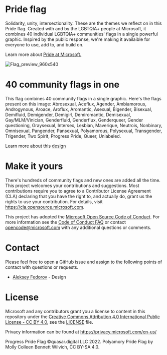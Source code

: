 # Pride flag
Solidarity, unity, intersectionality. These are the themes we reflect on in this Pride flag. Created with and by the LGBTQIA+ people at Microsoft, it combines 40 individual LGBTQIA+ communities' flags in a single powerful graphic. Inspired by the public response, we're making it availaible for everyone to use, add to, and build on. 

Learn more about [Pride at Microsoft.](https://unlocked.microsoft.com/pride/) 

![Flag_preview_960x540](https://user-images.githubusercontent.com/113071293/191797913-c49cd0d2-1ae9-40d8-bbcd-8e19da9f0cbd.jpg)

# 40 community flags in one
This flag combines 40 community flags in a single graphic. Here's the flags present on this image: Abrosexual, Aceflux, Agender, Ambiamorous, Androgynous, Aroace, Aroflux, Aromantic, Asexual, Bigender, Bisexual, Demifluid, Demigender, Demigirl, Demiromantic, Demisexual, Gay/MLM/Vinician, Genderfluid, Genderflux,  Genderqueer, Gender questioning, Graysexual, Intersex, Lesbian, Maverique, Neutrois, Nonbinary, Omnisexual, Pangender, Pansexual, Polyamorous, Polysexual, Transgender, Trigender, Two Spirit, Progress Pride, Queer, Unlabeled. 

Learn more about this [design](https://medium.com/microsoft-design/pride-has-no-borders-2f1b81c5d951)

# Make it yours

There's hundreds of community flags and new ones are added all the time. This project welcomes your contributions and suggestions.  Most contributions require you to agree to a Contributor License Agreement (CLA) declaring that you have the right to, and actually do, grant us
the rights to use your contribution. For details, visit https://cla.opensource.microsoft.com.

This project has adopted the [Microsoft Open Source Code of Conduct](https://opensource.microsoft.com/codeofconduct/).
For more information see the [Code of Conduct FAQ](https://opensource.microsoft.com/codeofconduct/faq/) or
contact [opencode@microsoft.com](mailto:opencode@microsoft.com) with any additional questions or comments.

# Contact
Please feel free to open a GitHub issue and assign to the following points of contact with questions or requests.

- [Aleksey Fedorov](https://github.com/alekseyfv) - Design

# License

Microsoft and any contributors grant you a license to content in this repository under the [Creative Commons Attribution 4.0 International Public License - CC BY 4.0](https://creativecommons.org/licenses/by/4.0/legalcode), see the [LICENSE](LICENSE) file.

Privacy information can be found at https://privacy.microsoft.com/en-us/

Progress Pride Flag ©quasar.digital LLC 2022. Polyamory Pride Flag by Molly Colleen Bennett Wilvich, CC BY-SA 4.0.
